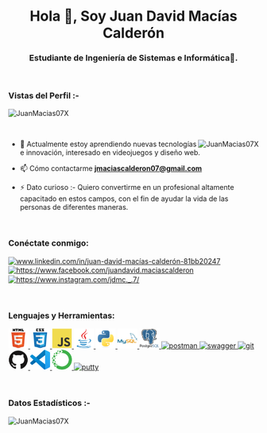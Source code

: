 <h1 align="center">Hola 👋, Soy Juan David Macías Calderón</h1>
<h3 align="center">Estudiante de Ingeniería de Sistemas e Informática🌟.</h3>

<br>

<p align="right"> <h3>Vistas del Perfil :-</h3> <img src="https://komarev.com/ghpvc/?username=JuanMacias07X&label=Vistas%20del%20Perfil&color=0e75b6&style=flat"
    alt="JuanMacias07X" /> 
  </p>

<br>

<p><img align="right" src="https://github.com/Adam-pw/Adam-pw/blob/main/animation_500_kxa883sd.gif" alt="JuanMacias07X" /></p>


- 🌱 Actualmente estoy aprendiendo nuevas tecnologías e innovación, interesado en videojuegos y diseño web.

- 📫 Cómo contactarme **jmaciascalderon07@gmail.com**

- ⚡ Dato curioso :- Quiero convertirme en un profesional altamente capacitado en estos campos, con el fin de ayudar la vida de las personas de diferentes maneras.

<br>

<h3 align="left">Conéctate conmigo:</h3>
<p align="left">
  <a href="www.linkedin.com/in/juan-david-macías-calderón-81bb20247" target="blank"><img align="center"
      src="https://raw.githubusercontent.com/rahuldkjain/github-profile-readme-generator/master/src/images/icons/Social/linked-in-alt.svg"
      alt="www.linkedin.com/in/juan-david-macías-calderón-81bb20247" height="30" width="40" /></a>
  <a href="https://www.facebook.com/juandavid.maciascalderon" target="blank"><img align="center"
      src="https://raw.githubusercontent.com/rahuldkjain/github-profile-readme-generator/master/src/images/icons/Social/facebook.svg"
      alt="https://www.facebook.com/juandavid.maciascalderon" height="30" width="40" /></a>
  <a href="https://www.instagram.com/jdmc._.7/" target="blank"><img align="center"
      src="https://raw.githubusercontent.com/rahuldkjain/github-profile-readme-generator/master/src/images/icons/Social/instagram.svg"
      alt="https://www.instagram.com/jdmc._.7/" height="30" width="40" /></a>
</p>

<br>

<h3 align="left">Lenguajes y Herramientas:</h3>
<p align="left"> <a href="https://www.w3.org/html/" target="_blank" rel="noreferrer"> <img
      src="https://raw.githubusercontent.com/devicons/devicon/master/icons/html5/html5-original-wordmark.svg"
      alt="html5" width="40" height="40" /> </a> <a href="https://www.w3schools.com/css/" target="_blank"
    rel="noreferrer"> <img
      src="https://raw.githubusercontent.com/devicons/devicon/master/icons/css3/css3-original-wordmark.svg" alt="css3"
      width="40" height="40" /> </a> <a href="https://developer.mozilla.org/en-US/docs/Web/JavaScript" target="_blank"
    rel="noreferrer"> <img
      src="https://raw.githubusercontent.com/devicons/devicon/master/icons/javascript/javascript-original.svg"
      alt="javascript" width="40" height="40" /> </a> <a href="https://www.java.com" target="_blank" rel="noreferrer"> <img
      src="https://raw.githubusercontent.com/devicons/devicon/master/icons/java/java-original.svg" alt="java" width="40"
      height="40" /> </a> <a href="https://www.python.org" target="_blank" rel="noreferrer"> <img
      src="https://raw.githubusercontent.com/devicons/devicon/master/icons/python/python-original.svg" alt="python"
      width="40" height="40" /> </a> <a href="https://www.mysql.com/" target="_blank" rel="noreferrer"> <img
      src="https://raw.githubusercontent.com/devicons/devicon/master/icons/mysql/mysql-original-wordmark.svg"
      alt="mysql" width="40" height="40" /> </a> </a> <a href="https://www.postgresql.org/" target="_blank" rel="noreferrer"> <img
      src="https://raw.githubusercontent.com/devicons/devicon/master/icons/postgresql/postgresql-original-wordmark.svg"
      alt="postgresql" width="40" height="40" /> </a> <a href="https://postman.com" target="_blank" rel="noreferrer"> <img
      src="https://www.vectorlogo.zone/logos/getpostman/getpostman-icon.svg" alt="postman" width="40" height="40"/> </a> <a href="https://swagger.io/" target="_blank" rel="noreferrer"> <img
      src="https://cdn.worldvectorlogo.com/logos/swagger.svg" alt="swagger" width="40" height="40"/> </a> <a href="https://git-scm.com/" target="_blank" rel="noreferrer"> <img
      src="https://www.vectorlogo.zone/logos/git-scm/git-scm-icon.svg" alt="git" width="40" height="40"/> </a> <a href="https://github.com/" target="_blank" rel="noreferrer"> <img
      src="https://raw.githubusercontent.com/devicons/devicon/master/icons/github/github-original.svg" alt="github" width="40" height="40"/> </a> <a href="https://code.visualstudio.com/" target="_blank" rel="noreferrer"> <img
      src="https://raw.githubusercontent.com/devicons/devicon/master/icons/vscode/vscode-original.svg" alt="vscode" width="40" height="40"/> </a> <a href="https://www.anaconda.com/" target="_blank" rel="noreferrer"> <img
      src="https://raw.githubusercontent.com/devicons/devicon/master/icons/anaconda/anaconda-original.svg" alt="anaconda" width="40" height="40"/> </a> <a href="https://www.putty.org/" target="_blank" rel="noreferrer"> <img
      src="https://www.vectorlogo.zone/logos/putty/putty-official.svg" alt="putty" width="40" height="40"/> </a>
</p>

<br>

<h3>Datos Estadísticos :-</h3>
<p><img align="center"
    src="https://github-readme-stats.vercel.app/api/top-langs?username=JuanMacias07X&show_icons=true&locale=es&bg_color=0d1117&text_color=ffffff&layout=compact"
    alt="JuanMacias07X" 
    bg_color=#808080/></p>

<br>

<p>&nbsp;<img align="center" src="https://github-readme-stats.vercel.app

